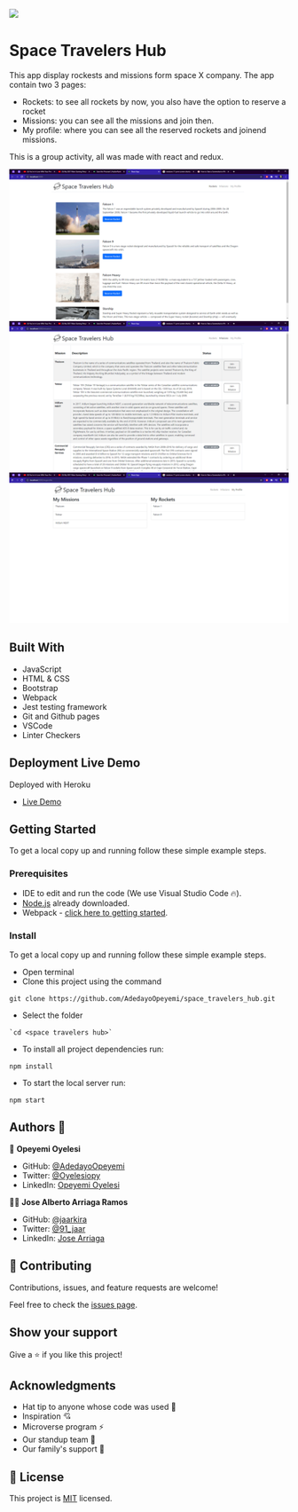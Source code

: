 ![](https://img.shields.io/badge/Microverse-blueviolet)

# Space Travelers Hub

 This app display rockests and missions form space X company. The app contain two 3 pages:
- Rockets: to see all rockets by now, you also have the option to reserve a rocket
- Missions: you can see all the missions and join then.
- My profile: where you can see all the reserved rockets and joinend missions.

 This is a group activity, all was made with react and redux.

![screenshot](./src/assets/rockets.png)  ![screenshot](./src/assets/missions.png) ![screenshot](./src/assets/my_profile.png)

## Built With

- JavaScript
- HTML & CSS
- Bootstrap
- Webpack
- Jest testing framework
- Git and Github pages
- VSCode
- Linter Checkers

## Deployment Live Demo

Deployed with Heroku
  - [Live Demo](https://spacetravelershub.herokuapp.com/)

## Getting Started

To get a local copy up and running follow these simple example steps.

### Prerequisites

- IDE to edit and run the code (We use Visual Studio Code 🔥).
- [Node.js](https://nodejs.org/en/download/) already downloaded.
- Webpack - [click here to getting started](https://webpack.js.org/guides/getting-started/).

### Install

To get a local copy up and running follow these simple example steps.
- Open terminal
- Clone this project using the command
```
git clone https://github.com/AdedayoOpeyemi/space_travelers_hub.git
```
- Select the folder
```
`cd <space travelers hub>`
```
- To install all project dependencies run:
```
npm install
```
- To start the local server run:
```
npm start
```

## Authors 👤 

👤 **Opeyemi Oyelesi**

- GitHub: [@AdedayoOpeyemi](https://github.com/AdedayoOpeyemi)
- Twitter: [@Oyelesiopy](https://twitter.com/Oyelesiopy)
- LinkedIn: [Opeyemi Oyelesi](https://linkedin.com/in/opeyemioyelesi)


👨‍💻 **Jose Alberto Arriaga Ramos**

- GitHub: [@jaarkira](https://github.com/jaarkira )
- Twitter: [@91_jaar](https://twitter.com/91_jaar )
- LinkedIn: [Jose Arriaga](https://www.linkedin.com/in/jaar/)


## 🤝 Contributing

Contributions, issues, and feature requests are welcome!

Feel free to check the [issues page](https://github.com/DanSam5K/Webflix-Index/issues).

## Show your support

Give a ⭐️ if you like this project!


## Acknowledgments

- Hat tip to anyone whose code was used 🔰
- Inspiration 💘
- Microverse program ⚡
- Our standup team 🏹
- Our family's support 🙌

## 📝 License

This project is [MIT](./LICENSE) licensed.
